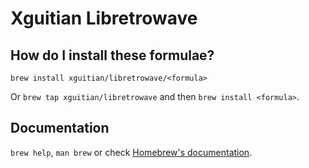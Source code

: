 # Xguitian Libretrowave

## How do I install these formulae?

`brew install xguitian/libretrowave/<formula>`

Or `brew tap xguitian/libretrowave` and then `brew install <formula>`.

## Documentation

`brew help`, `man brew` or check [Homebrew's documentation](https://docs.brew.sh).
